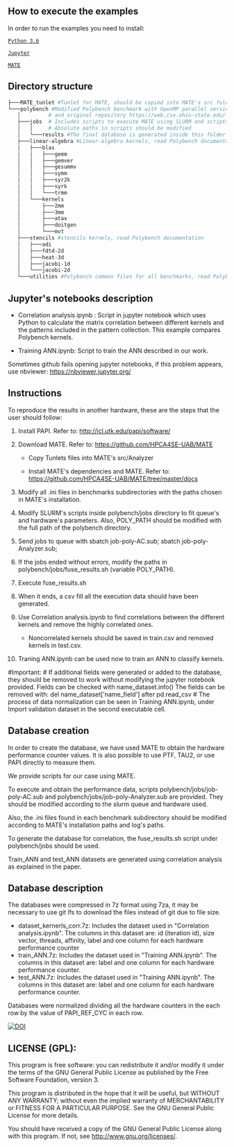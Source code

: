 ## How to execute the examples

In order to run the examples you need to install:

[`Python 3.6`](https://www.python.org/downloads/)


[`Jupyter`](https://jupyter.org/)


[`MATE`](https://github.com/HPCA4SE-UAB/MATE)

## Directory structure

 ```bash
├───MATE_tunlet #Tunlet for MATE, should be copied into MATE's src folder before compiling: [MATE_dir]/src/Analyzer
└───polybench #Modified Polybench benchmark with OpenMP parallel versions. Documentation about polybench can be found inside polybench.pdf
	│ 		  # and original repository https://web.cse.ohio-state.edu/~pouchet.2/software/polybench/
    ├───jobs  # Includes scripts to execute MATE using SLURM and scripts to read intermediary results to produce database
	│   │	  # Absolute paths in scripts should be modified
    │   └───results #The final database is generated inside this folder
    ├───linear-algebra #Linear-algebra kernels, read Polybench documentation
    │   ├───blas
    │   │   ├───gemm
    │   │   ├───gemver
    │   │   ├───gesummv
    │   │   ├───symm
    │   │   ├───syr2k
    │   │   ├───syrk
    │   │   └───trmm
    │   └───kernels 
    │       ├───2mm
    │       ├───3mm
    │       ├───atax
    │       ├───doitgen
    │       └───mvt
    ├───stencils #stencils kernels, read Polybench documentation
    │   ├───adi
    │   ├───fdtd-2d
    │   ├───heat-3d
    │   ├───jacobi-1d
    │   └───jacobi-2d
    └───utilities #Polybench common files for all benchmarks, read Polybench documentation
 ```
## Jupyter's notebooks description

* Correlation analysis.ipynb :
	Script in jupyter notebook which uses Python to calculate the matrix correlation between different kernels and the patterns included in the pattern collection. This example compares Polybench kernels.

* Training ANN.ipynb:
	Script to train the ANN described in our work.

Sometimes github fails opening jupyter notebooks, if this problem appears, use nbviewer: https://nbviewer.jupyter.org/

## Instructions

To reproduce the results in another hardware, these are the steps that the user should follow:

1. Install PAPI. Refer to: http://icl.utk.edu/papi/software/

2. Download MATE. Refer to: https://github.com/HPCA4SE-UAB/MATE

	- Copy Tunlets files into MATE's src/Analyzer

	- Install MATE's dependencies and MATE. Refer to: https://github.com/HPCA4SE-UAB/MATE/tree/master/docs

3. Modify all .ini files in benchmarks subdirectories with the paths chosen in MATE's installation.

4. Modify SLURM's scripts inside polybench/jobs directory to fit queue's and hardware's parameters. Also, POLY_PATH should be modified with the full path of the polybench directory. 

5. Send jobs to queue with  sbatch job-poly-AC.sub; sbatch job-poly-Analyzer.sub;

6. If the jobs ended without errors, modify the paths in polybench/jobs/fuse_results.sh (variable POLY_PATH).

7. Execute fuse_results.sh

8. When it ends, a csv fill all the execution data should have been generated.

9. Use Correlation analysis.ipynb to find correlations between the different kernels and remove the highly correlated ones.

	- Noncorrelated kernels should be saved in train.csv and removed kernels in test.csv.

10. Traning ANN.ipynb can be used now to train an ANN to classify kernels.


#Important:
	# If additional fields were generated or added to the database, they should be removed to work without modifying the jupyter notebook provided.
		Fields can be checked with name_dataset.info()
		The fields can be removed with: del name_dataset['name_field'] after pd.read_csv
	# The process of data normalization can be seen in Training ANN.ipynb, under Import validation dataset in the second executable cell.



## Database creation

In order to create the database, we have used MATE to obtain the hardware performance counter values. It is also possible to use PTF, TAU2, or use PAPI directly to measure them.

We provide scripts for our case using MATE.

To execute and obtain the performance data, scripts polybench/jobs/job-poly-AC.sub and polybench/jobs/job-poly-Analyzer.sub are provided. They should be modified according to the slurm queue and hardware used.

Also, the .ini files found in each benchmark subdirectory should be modified according to MATE's installation paths and log's paths.

To generate the database for correlation, the fuse_results.sh script under polybench/jobs should be used.

Train_ANN and test_ANN datasets are generated using correlation analysis as explained in the paper.


## Database description

The databases were compressed in 7z format using 7za, it may be necessary to use git lfs to download the files instead of git due to file size.

* dataset_kernerls_corr.7z:
	Includes the dataset used in "Correlation analysis.ipynb". The columns in this dataset are: id (iteration id), size vector, threads, affinity, label and one column for each hardware performance counter
* train_ANN.7z:
    Includes the dataset used in "Training ANN.ipynb". The columns in this dataset are: label and one column for each hardware performance counter.
* test_ANN.7z:
    Includes the dataset used in "Training ANN.ipynb". The columns in this dataset are: label and one column for each hardware performance counter.

	
Databases were normalized dividing all the hardware counters in the each row by the value of PAPI_REF_CYC in each row.



[![DOI](https://zenodo.org/badge/DOI/10.5281/zenodo.3865286.svg)](https://doi.org/10.5281/zenodo.3865286)



## LICENSE (GPL):

This program is free software: you can redistribute it and/or modify it under the terms of the GNU General Public License as published by the Free Software Foundation, version 3.

This program is distributed in the hope that it will be useful, but WITHOUT ANY WARRANTY; without even the implied warranty of MERCHANTABILITY or FITNESS FOR A PARTICULAR PURPOSE. See the GNU General Public License for more details.
 
You should have received a copy of the GNU General Public License along with this program. If not, see <http://www.gnu.org/licenses/>.
